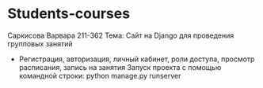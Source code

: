 # Students-courses
Саркисова Варвара 211-362
Тема: Сайт на Django для проведения групповых занятий
- Регистрация, авторизация, личный кабинет, роли доступа, просмотр расписания, запись на занятия
Запуск проекта с помощью командной строки: python manage.py runserver

